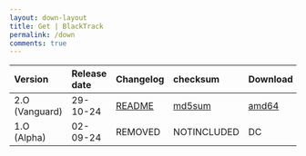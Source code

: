 ```yaml
---
layout: down-layout
title: Get | BlackTrack
permalink: /down
comments: true
---
```



| Version | Release date | Changelog | checksum | Download |
|  :---        |      :---      | :---          |:---          | :---          |
| 2.O (Vanguard) | 29-10-24 | [README](/blog/blacktrack-2.0-release) | [md5sum](https://gitlab.com/blacktracksec/documentation/archives/-/raw/main/checksum/sha512sum.txt) | [amd64](https://www.mediafire.com/file/lqzumjy15touvik/blacktrack-vanguard-2.0-amd64.img/file) |
| 1.O (Alpha) | 02-09-24 | REMOVED | NOTINCLUDED | DC |
